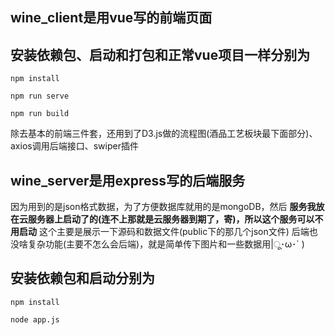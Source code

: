 ## wine_client是用vue写的前端页面

## 安装依赖包、启动和打包和正常vue项目一样分别为
```
npm install
```
```
npm run serve
```
```
npm run build
```
除去基本的前端三件套，还用到了D3.js做的流程图(酒品工艺板块最下面部分)、axios调用后端接口、swiper插件

## wine_server是用express写的后端服务

因为用到的是json格式数据，为了方便数据库就用的是mongoDB，然后
**服务我放在云服务器上启动了的(连不上那就是云服务器到期了，寄)，所以这个服务可以不用启动**
这个主要是展示一下源码和数据文件(public下的那几个json文件)
后端也没啥复杂功能(主要不怎么会后端)，就是简单传下图片和一些数据用|ू･ω･` )

## 安装依赖包和启动分别为
```
npm install
```
```
node app.js
```
